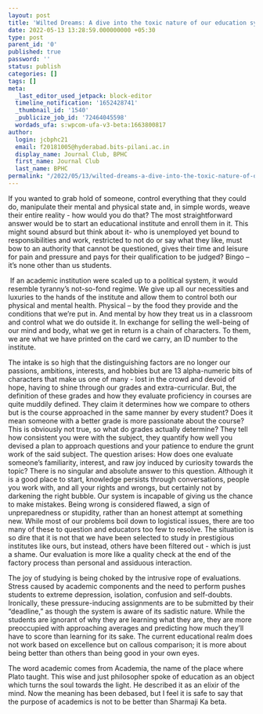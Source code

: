 ```yaml
---
layout: post
title: 'Wilted Dreams: A dive into the toxic nature of our education system'
date: 2022-05-13 13:28:59.000000000 +05:30
type: post
parent_id: '0'
published: true
password: ''
status: publish
categories: []
tags: []
meta:
  _last_editor_used_jetpack: block-editor
  timeline_notification: '1652428741'
  _thumbnail_id: '1540'
  _publicize_job_id: '72464045598'
  wordads_ufa: s:wpcom-ufa-v3-beta:1663800817
author:
  login: jcbphc21
  email: f20181005@hyderabad.bits-pilani.ac.in
  display_name: Journal Club, BPHC
  first_name: Journal Club
  last_name: BPHC
permalink: "/2022/05/13/wilted-dreams-a-dive-into-the-toxic-nature-of-our-education-system/"
---
```

<p><!-- wp:paragraph --></p>
<p>If you wanted to grab hold of someone, control everything that they could do, manipulate their mental and physical state and, in simple words, weave their entire reality - how would you do that? The most straightforward answer would be to start an educational institute and enroll them in it. This might sound absurd but think about it- who is unemployed yet bound to responsibilities and work, restricted to not do or say what they like, must bow to an authority that cannot be questioned, gives their time and leisure for pain and pressure and pays for their qualification to be judged? Bingo – it’s none other than us students.</p>
<p><!-- /wp:paragraph --></p>
<p><!-- wp:paragraph --></p>
<p>&nbsp;If an academic institution were scaled up to a political system, it would resemble tyranny’s not-so-fond regime. We give up all our necessities and luxuries to the hands of the institute and allow them to control both our physical and mental health. Physical – by the food they provide and the conditions that we’re put in. And mental by how they treat us in a classroom and control what we do outside it. In exchange for selling the well-being of our mind and body, what we get in return is a chain of characters. To them, we are what we have printed on the card we carry, an ID number to the institute.</p>
<p><!-- /wp:paragraph --></p>
<p><!-- wp:paragraph --></p>
<p>The intake is so high that the distinguishing factors are no longer our passions, ambitions, interests, and hobbies but are 13 alpha-numeric bits of characters that make us one of many - lost in the crowd and devoid of hope, having to shine through our grades and extra-curricular. But, the definition of these grades and how they evaluate proficiency in courses are quite muddily defined. They claim it determines how we compare to others but is the course approached in the same manner by every student? Does it mean someone with a better grade is more passionate about the course? This is obviously not true, so what do grades actually determine? They tell how consistent you were with the subject, they quantify how well you devised a plan to approach questions and your patience to endure the grunt work of the said subject. The question arises: How does one evaluate someone’s familiarity, interest, and raw joy induced by curiosity towards the topic? There is no singular and absolute answer to this question. Although it is a good place to start, knowledge persists through conversations, people you work with, and all your rights and wrongs, but certainly not by darkening the right bubble. Our system is incapable of giving us the chance to make mistakes. Being wrong is considered flawed, a sign of unpreparedness or stupidity, rather than an honest attempt at something new. While most of our problems boil down to logistical issues, there are too many of these to question and educators too few to resolve. The situation is so dire that it is not that we have been selected to study in prestigious institutes like ours, but instead, others have been filtered out - which is just a shame. Our evaluation is more like a quality check at the end of the factory process than personal and assiduous interaction.</p>
<p><!-- /wp:paragraph --></p>
<p><!-- wp:paragraph --></p>
<p>The joy of studying is being choked by the intrusive rope of evaluations. Stress caused by academic components and the need to perform pushes students to extreme depression, isolation, confusion and self-doubts. Ironically, these pressure-inducing assignments are to be submitted by their “deadline,” as though the system is aware of its sadistic nature. While the students are ignorant of why they are learning what they are, they are more preoccupied with approaching averages and predicting how much they’ll have to score than learning for its sake. The current educational realm does not work based on excellence but on callous comparison; it is more about being better than others than being good in your own eyes.</p>
<p><!-- /wp:paragraph --></p>
<p><!-- wp:paragraph --></p>
<p>The word academic comes from Academia, the name of the place where Plato taught. This wise and just philosopher spoke of education as an object which turns the soul towards the light. He described it as an elixir of the mind. Now the meaning has been debased, but I feel it is safe to say that the purpose of academics is not to be better than Sharmaji Ka beta.</p>
<p><!-- /wp:paragraph --></p>
